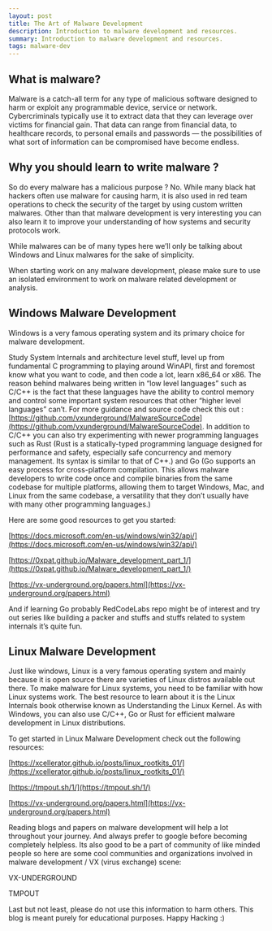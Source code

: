 ```yaml
---
layout: post
title: The Art of Malware Development
description: Introduction to malware development and resources.
summary: Introduction to malware development and resources.
tags: malware-dev
---
```


## What is malware?

Malware is a catch-all term for any type of malicious software designed to harm or exploit any programmable device, service or network. Cybercriminals typically use it to extract data that they can leverage over victims for financial gain. That data can range from financial data, to healthcare records, to personal emails and passwords — the possibilities of what sort of information can be compromised have become endless.

## Why you should learn to write malware ?

So do every malware has a malicious purpose ? No. While many black hat hackers often use malware for causing harm, it is also used in red team operations to check the security of the target by using custom written malwares. Other than that malware development is very interesting you can also learn it to improve your understanding of how systems and security protocols work.

While malwares can be of many types here we’ll only be talking about Windows and Linux malwares for the sake of simplicity.

When starting work on any malware development, please make sure to use an isolated environment to work on malware related development or analysis.

## Windows Malware Development

Windows is a very famous operating system and its primary choice for malware development.

Study System Internals and architecture level stuff, level up from fundamental C programming to playing around WinAPI, first and foremost know what you want to code, and then code a lot, learn x86_64 or x86. The reason behind malwares being written in “low level languages” such as C/C++ is the fact that these languages have the ability to control memory and control some important system resources that other “higher level languages” can’t. For more guidance and source code check this out : [https://github.com/vxunderground/MalwareSourceCode](https://github.com/vxunderground/MalwareSourceCode). In addition to C/C++ you can also try experimenting with newer programming languages such as Rust (Rust is a statically-typed programming language designed for performance and safety, especially safe concurrency and memory management. Its syntax is similar to that of C++.) and Go (Go supports an easy process for cross-platform compilation. This allows malware developers to write code once and compile binaries from the same codebase for multiple platforms, allowing them to target Windows, Mac, and Linux from the same codebase, a versatility that they don’t usually have with many other programming languages.)

Here are some good resources to get you started:

[https://docs.microsoft.com/en-us/windows/win32/api/](https://docs.microsoft.com/en-us/windows/win32/api/)

[https://0xpat.github.io/Malware_development_part_1/](https://0xpat.github.io/Malware_development_part_1/)

[https://vx-underground.org/papers.html](https://vx-underground.org/papers.html)

And if learning Go probably RedCodeLabs repo might be of interest and try out series like building a packer and stuffs and stuffs related to system internals it’s quite fun.

## Linux Malware Development

Just like windows, Linux is a very famous operating system and mainly because it is open source there are varieties of Linux distros available out there. To make malware for Linux systems, you need to be familiar with how Linux systems work. The best resource to learn about it is the Linux Internals book otherwise known as Understanding the Linux Kernel. As with Windows, you can also use C/C++, Go or Rust for efficient malware development in Linux distributions.

To get started in Linux Malware Development check out the following resources:

[https://xcellerator.github.io/posts/linux_rootkits_01/](https://xcellerator.github.io/posts/linux_rootkits_01/)

[https://tmpout.sh/1/](https://tmpout.sh/1/)

[https://vx-underground.org/papers.html](https://vx-underground.org/papers.html)

Reading blogs and papers on malware development will help a lot throughout your journey. And always prefer to google before becoming completely helpless. Its also good to be a part of community of like minded people so here are some cool communities and organizations involved in malware development / VX (virus exchange) scene:

VX-UNDERGROUND

TMPOUT

Last but not least, please do not use this information to harm others. This blog is meant purely for educational purposes. Happy Hacking :)